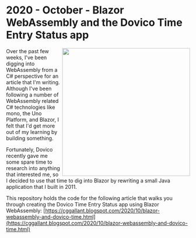 # 2020 - October - Blazor WebAssembly and the Dovico Time Entry Status app
  
  <img src="https://1.bp.blogspot.com/-8cXpMqDHpR8/X33BYgdJUwI/AAAAAAAALZ4/hrMYW0nxDVMPcwiQ_x4dmWntiUNq9Im1wCLcBGAsYHQ/w640-h408/1%2B-%2BScreenShotOfTheBlazorApp.png" width="350" align="right" />

  Over the past few weeks, I've been digging into WebAssembly from a C# perspective for an article that I'm writing. Although I've been following a number of WebAssembly related C# technologies like mono, the Uno Platform, and Blazor, I felt that I'd get more out of my learning by building something.

  Fortunately, Dovico recently gave me some spare time to research into anything that interested me, so I decided to use that time to dig into Blazor by rewriting a small Java application that I built in 2011.

  This repository holds the code for the following article that walks you through creating the Dovico Time Entry Status app using Blazor WebAssembly: [https://cggallant.blogspot.com/2020/10/blazor-webassembly-and-dovico-time.html](https://cggallant.blogspot.com/2020/10/blazor-webassembly-and-dovico-time.html)